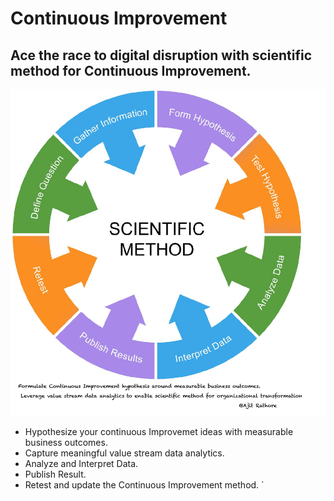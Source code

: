 # Continuous Improvement

## Ace the race to digital disruption with scientific method for Continuous Improvement.


![Image1]( images/AdobeStock_61795780.jpg )


- Hypothesize your continuous Improvemet ideas with measurable business outcomes. 
- Capture meaningful value stream data analytics.
- Analyze and Interpret Data.
- Publish Result.
- Retest and update the Continuous Improvement method.
`
